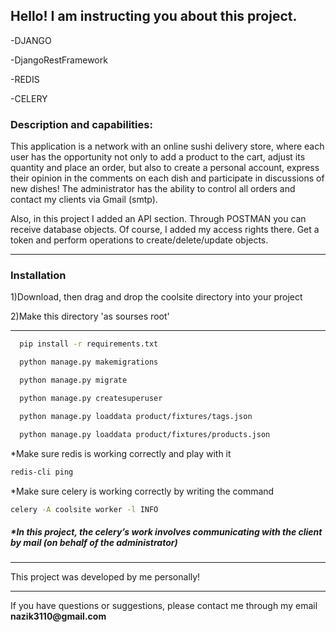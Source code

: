 <h2>Hello! I am instructing you about this project.</h3>
<p>-DJANGO</p>
<p>-DjangoRestFramework</p>
<p>-REDIS</p>
<p>-CELERY</p>
<h3>Description and capabilities: </h3>
<p>This application is a network with an online sushi delivery store, where each user has the opportunity not only to add a product to the cart, adjust its quantity and place an order, but also to create a personal account, express their opinion in the comments on each dish and participate in discussions of new dishes! The administrator has the ability to control all orders and contact my clients via Gmail (smtp).
<br>
<p>Also, in this project I added an API section.
Through POSTMAN you can receive database objects.
Of course, I added my access rights there.
Get a token and perform operations to create/delete/update objects.</p> 
<hr>
<h3>Installation</h3>
<p>1)Download, then drag and drop the coolsite directory into your project</h4>
<p>2)Make this directory 'as sourses root'</p>
<hr>

```bash
  pip install -r requirements.txt
```
```bash
  python manage.py makemigrations
```
```bash
  python manage.py migrate
```
```bash
  python manage.py createsuperuser
```
```bash
  python manage.py loaddata product/fixtures/tags.json
```
```bash
  python manage.py loaddata product/fixtures/products.json
```
*Make sure redis is working correctly and play with it
```bash
redis-cli ping
```
*Make sure celery is working correctly by writing the command
```bash
celery -A coolsite worker -l INFO
```
<h5>*In this project, the celery’s work involves communicating with the client by mail (on behalf of the administrator)</h5>
<hr>
<p>This project was developed by me personally! </p>
<hr>
<p>If you have questions or suggestions, please contact me through my email <b>nazik3110@gmail.com</b></p>


